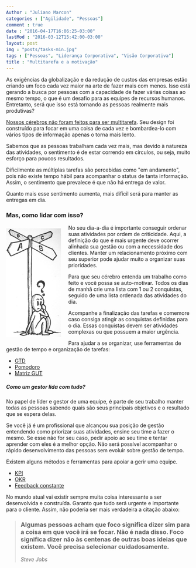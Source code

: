 ```yaml
---
Author : "Juliano Marcon"
categories : ["Agilidade", "Pessoas"]
comment : true
date : "2016-04-17T16:06:25-03:00"
lastMod : "2016-03-12T15:42:00-03:00"
layout: post
img : "posts/tasks-min.jpg"
tags : ["Pessoas", "Liderança Corporativa", "Visão Corporativa"]
title : "Multitarefa e a motivação"
---
```


As exigências da globalização e da redução de custos das empresas estão criando um
foco cada vez maior na arte de fazer mais com menos. Isso está gerando a busca por
pessoas com a capacidade de fazer várias coisas ao mesmo tempo, o que é um desafio para as equipes de recursos humanos. Entretanto, será que isso está tornando as pessoas realmente mais produtivas?
<!--more-->

[Nossos cérebros não foram feitos para ser multitarefa](https://www.theguardian.com/science/2015/jan/18/modern-world-bad-for-brain-daniel-j-levitin-organized-mind-information-overload). Seu design foi construído para focar em uma coisa de cada vez e bombardea-lo com vários tipos de informação apenas o torna mais lento.

Sabemos que as pessoas trabalham cada vez mais, mas devido à natureza das atividades,
o sentimento é de estar correndo em círculos, ou seja, muito esforço para poucos
resultados.

Dificilmente as múltiplas tarefas são percebidas como "em andamento", pois não existe
tempo hábil para acompanhar o status de tanta informação. Assim, o sentimento
que prevalece é que não há entrega de valor.

Quanto mais esse sentimento aumenta, mais difícil será para manter as entregas em dia.

### Mas, como lidar com isso?

<img src="/assets/img/posts/path-min.jpg" alt="Mono-vs-Multi"
class="img-responsive"
style="width:100%; max-width:150px; max-height:300px; float:left; padding:10px 20px 10px 0;">

No seu dia-a-dia é importante conseguir ordenar suas atividades por ordem de criticidade. Aqui, a definição do que é mais urgente deve ocorrer alinhada sua gestão ou com a necessidade dos clientes. Manter um relacionamento próximo com seu superior pode ajudar muito a organizar suas prioridades.

Para que seu cérebro entenda um trabalho como feito e você possa se auto-motivar. Todos os dias de manhã crie uma lista com 1 ou 2 conquistas, seguido de uma lista ordenada das atividades do dia.

Acompanhe a finalização das tarefas e comemore caso consiga atingir as conquistas
definidas para o dia. Essas conquistas devem ser atividades complexas ou que possuem a maior urgência.

Para ajudar a se organizar, use ferramentas de gestão de tempo e organização de tarefas:

* [GTD](https://pt.wikipedia.org/wiki/Getting_Things_Done)
* [Pomodoro](http://pomodorotechnique.com/)
* [Matriz GUT](https://pt.wikipedia.org/wiki/GUT)

##### Como um gestor lida com tudo?

No papel de líder e gestor de uma equipe, é parte de seu trabalho manter todas as
pessoas sabendo quais são seus principais objetivos e o resultado que se espera delas.

Se você já é um profissional que alcançou sua posição de gestão entendendo como
priorizar suas atividades, ensine seu time a fazer o mesmo. Se esse não for seu caso,
pedir apoio ao seu time e tentar aprender com eles é a melhor opção. Não será possível acompanhar o rápido desenvolvimento das pessoas sem evoluir sobre gestão de tempo.

Existem alguns métodos e ferramentas para apoiar a gerir uma equipe.

* [KPI](https://en.wikipedia.org/wiki/Performance_indicator)
* [OKR](https://en.wikipedia.org/wiki/OKR)
* [Feedback constante](https://endeavor.org.br/por-que-e-tao-dificil-dar-e-receber-feedback/)

No mundo atual vai existir sempre muita coisa interessante a ser desenvolvida e construída. Garanto que tudo será urgente e importante para o cliente. Assim, não poderia ser mais verdadeira a citação abaixo:

> ### Algumas pessoas acham que foco significa dizer sim para a coisa em que você irá se focar. Não é nada disso. Foco significa dizer **não** às centenas de outras boas ideias que existem. Você precisa selecionar cuidadosamente.
> _Steve Jobs_